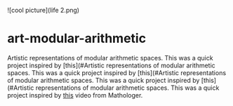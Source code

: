 ![cool picture](life 2.png)
# art-modular-arithmetic
Artistic representations of modular arithmetic spaces.  This was a quick project inspired by [this](#Artistic representations of modular arithmetic spaces.  This was a quick project inspired by [this](#Artistic representations of modular arithmetic spaces.  This was a quick project inspired by [this](#Artistic representations of modular arithmetic spaces.  This was a quick project inspired by [this](#https://www.youtube.com/watch?v=qhbuKbxJsk8&) video from Mathologer.
